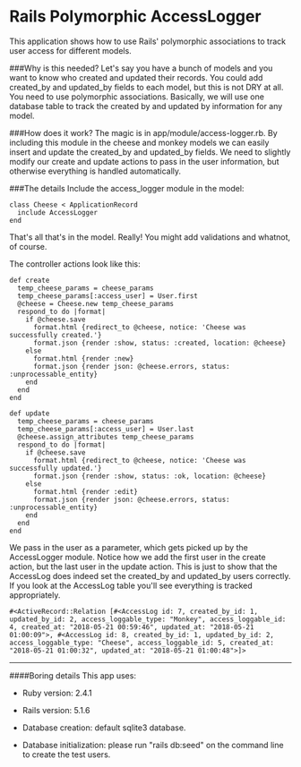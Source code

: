 # Rails Polymorphic AccessLogger

This application shows how to use Rails' polymorphic associations to track user access for different models.

###Why is this needed?
Let's say you have a bunch of models and you want to know who created and updated their records. You could add created_by and updated_by fields to each model, but this is not DRY at all. You need to use polymorphic associations. Basically, we will use one database table to track the created by and updated by information for any model.

###How does it work?
The magic is in app/module/access-logger.rb. By including this module in the cheese and monkey models we can easily insert and update the created_by and updated_by fields. We need to slightly modify our create and update actions to pass in the user information, but otherwise everything is handled automatically.

###The details
Include the access_logger module in the model:
```
class Cheese < ApplicationRecord
  include AccessLogger
end
```
That's all that's in the model. Really! You might add validations and whatnot, of course.

The controller actions look like this:
```
def create
  temp_cheese_params = cheese_params
  temp_cheese_params[:access_user] = User.first
  @cheese = Cheese.new temp_cheese_params
  respond_to do |format|
    if @cheese.save
      format.html {redirect_to @cheese, notice: 'Cheese was successfully created.'}
      format.json {render :show, status: :created, location: @cheese}
    else
      format.html {render :new}
      format.json {render json: @cheese.errors, status: :unprocessable_entity}
    end
  end
end
  
def update
  temp_cheese_params = cheese_params
  temp_cheese_params[:access_user] = User.last
  @cheese.assign_attributes temp_cheese_params
  respond_to do |format|
    if @cheese.save
      format.html {redirect_to @cheese, notice: 'Cheese was successfully updated.'}
      format.json {render :show, status: :ok, location: @cheese}
    else
      format.html {render :edit}
      format.json {render json: @cheese.errors, status: :unprocessable_entity}
    end
  end
end
```

We pass in the user as a parameter, which gets picked up by the AccessLogger module. Notice how we add the first user in the create action, but the last user in the update action. This is just to show that the AccessLog does indeed set the created_by and updated_by users correctly. If you look at the AccessLog table you'll see everything is tracked appropriately.

```
#<ActiveRecord::Relation [#<AccessLog id: 7, created_by_id: 1, updated_by_id: 2, access_loggable_type: "Monkey", access_loggable_id: 4, created_at: "2018-05-21 00:59:46", updated_at: "2018-05-21 01:00:09">, #<AccessLog id: 8, created_by_id: 1, updated_by_id: 2, access_loggable_type: "Cheese", access_loggable_id: 5, created_at: "2018-05-21 01:00:32", updated_at: "2018-05-21 01:00:48">]>
```
 ---
 
####Boring details
This app uses:

* Ruby version: 2.4.1

* Rails version: 5.1.6

* Database creation: default sqlite3 database.

* Database initialization: please run "rails db:seed" on the command line to create the test users.
